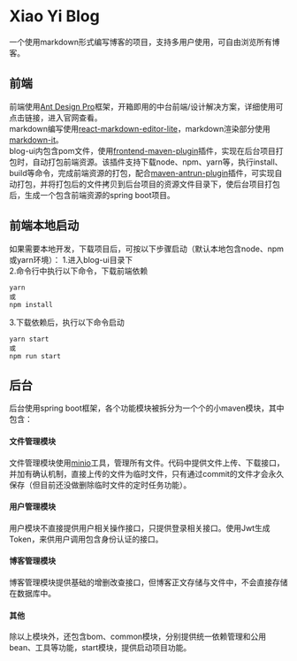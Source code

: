 # Xiao Yi Blog
一个使用markdown形式编写博客的项目，支持多用户使用，可自由浏览所有博客。
## 前端
前端使用[Ant Design Pro](https://pro.ant.design/)框架，开箱即用的中台前端/设计解决方案，详细使用可点击链接，进入官网查看。  
markdown编写使用[react-markdown-editor-lite](https://github.com/HarryChen0506/react-markdown-editor-lite)，markdown渲染部分使用[markdown-it](https://github.com/markdown-it/markdown-it)。  
blog-ui内包含pom文件，使用[frontend-maven-plugin](https://github.com/eirslett/frontend-maven-plugin)插件，实现在后台项目打包时，自动打包前端资源。该插件支持下载node、npm、yarn等，执行install、build等命令，完成前端资源的打包，配合[maven-antrun-plugin](https://github.com/apache/maven-antrun-plugin)插件，可实现自动打包，并将打包后的文件拷贝到后台项目的资源文件目录下，使后台项目打包后，生成一个包含前端资源的spring boot项目。
## 前端本地启动
如果需要本地开发，下载项目后，可按以下步骤启动（默认本地包含node、npm或yarn环境）：
1.进入blog-ui目录下  
2.命令行中执行以下命令，下载前端依赖  
```
yarn
或
npm install
```
3.下载依赖后，执行以下命令启动
```
yarn start
或
npm run start
```
## 后台
后台使用spring boot框架，各个功能模块被拆分为一个个的小maven模块，其中包含：
#### 文件管理模块
文件管理模块使用[minio](http://www.minio.org.cn/)工具，管理所有文件。代码中提供文件上传、下载接口，并加有确认机制，直接上传的文件为临时文件，只有通过commit的文件才会永久保存（但目前还没做删除临时文件的定时任务功能）。
#### 用户管理模块
用户模块不直接提供用户相关操作接口，只提供登录相关接口。使用Jwt生成Token，来供用户调用包含身份认证的接口。
#### 博客管理模块
博客管理模块提供基础的增删改查接口，但博客正文存储与文件中，不会直接存储在数据库中。
#### 其他
除以上模块外，还包含bom、common模块，分别提供统一依赖管理和公用bean、工具等功能，start模块，提供启动项目功能。
